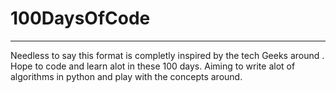 # 100DaysOfCode
--------------------
Needless to say this format is completly inspired by the tech Geeks around . Hope to code and learn alot in these 100 days.
Aiming to write alot of algorithms in python and play with the concepts around.